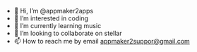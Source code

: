 - 👋 Hi, I’m @appmaker2apps
- 👀 I’m interested in coding
- 🌱 I’m currently learning music
- 💞️ I’m looking to collaborate on stellar
- 📫 How to reach me by email appmaker2suppor@gmail.com

<!---
appmaker2apps/appmaker2apps is a ✨ special ✨ repository because its `README.md` (this file) appears on your GitHub profile.
You can click the Preview link to take a look at your changes.
--->
